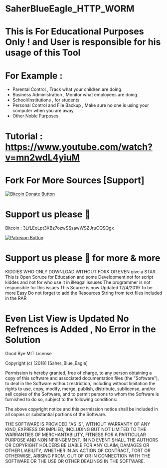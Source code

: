 # SaherBlueEagle_HTTP_WORM
# This is For Educational Purposes Only ! and User is responsible for his usage of this Tool
# For Example :

 - Parental Control , Track what your children are doing.
 - Business Administration , Monitor what employees are doing.
 - School/Institutions , for students
 - Personal Control and File Backup , Make sure no one is using your computer when you are away.
 - Other Noble Purposes

# Tutorial : https://www.youtube.com/watch?v=mn2wdL4yiuM

# Fork For More Sources [Support]

[![Bitcoin Donate Button](https://raw.githubusercontent.com/SaherBlueEagle/XPR-2020-Free/master/Bitcoin-Donate-button.png)](https://www.facebook.com/NsBleeD/posts/)
# Support us please 🥰  
Bitcoin : 3LfLEoLpt3XBz7ozwSSsawWSZJruCQSQgx

[![Patreaon Button](https://raw.githubusercontent.com/SaherBlueEagle/XPR-2020-Free/master/patreon_button2.png)](https://www.patreon.com/BlueEagle)
# Support us please 🥰 for more & more  


KIDDIES WHO ONLY DOWNLOAD WITHOUT FORK OR EVEN give a STAR
This is Open Soruce for Education and some Development not for script kiddes and not for who use it in illeagal issuses 
The programmer is not responsible for this issues 
This Source is now Updated 12/4/2019 To be more Easy Do not forget to add the Resources String from text files included in the RAR
# Even List View is Updated No Refrences is Added , No Error in the Solution


Good Bye
MIT License

Copyright (c) [2018] [Saher_Blue_Eagle]

Permission is hereby granted, free of charge, to any person obtaining a copy
of this software and associated documentation files (the "Software"), to deal
in the Software without restriction, including without limitation the rights
to use, copy, modify, merge, publish, distribute, sublicense, and/or sell
copies of the Software, and to permit persons to whom the Software is
furnished to do so, subject to the following conditions:

The above copyright notice and this permission notice shall be included in all
copies or substantial portions of the Software.

THE SOFTWARE IS PROVIDED "AS IS", WITHOUT WARRANTY OF ANY KIND, EXPRESS OR
IMPLIED, INCLUDING BUT NOT LIMITED TO THE WARRANTIES OF MERCHANTABILITY,
FITNESS FOR A PARTICULAR PURPOSE AND NONINFRINGEMENT. IN NO EVENT SHALL THE
AUTHORS OR COPYRIGHT HOLDERS BE LIABLE FOR ANY CLAIM, DAMAGES OR OTHER
LIABILITY, WHETHER IN AN ACTION OF CONTRACT, TORT OR OTHERWISE, ARISING FROM,
OUT OF OR IN CONNECTION WITH THE SOFTWARE OR THE USE OR OTHER DEALINGS IN THE
SOFTWARE.
